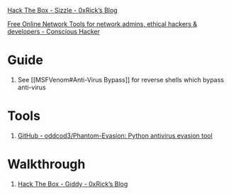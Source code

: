 
[Hack The Box - Sizzle - 0xRick’s Blog](https://0xrick.github.io/hack-the-box/sizzle/)

[Free Online Network Tools for network admins, ethical hackers & developers - Conscious Hacker](https://blog.conscioushacker.io/index.php/2017/11/17/application-whitelisting-bypass-msbuild-exe/)


# Guide

1. See [[MSFVenom#Anti-Virus Bypass]] for reverse shells which bypass anti-virus

# Tools

1. [GitHub - oddcod3/Phantom-Evasion: Python antivirus evasion tool](https://github.com/oddcod3/Phantom-Evasion)


# Walkthrough

1. [Hack The Box - Giddy - 0xRick’s Blog](https://0xrick.github.io/hack-the-box/giddy/)